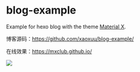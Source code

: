 # blog-example
Example for hexo blog with the theme [Material X](https://xaoxuu.com/wiki/material-x/).

博客源码：https://github.com/xaoxuu/blog-example/

在线效果：https://mxclub.github.io/

![](https://img.vim-cn.com/52/a54815c02ce232f11f54b2c547c1337828833c.png)
